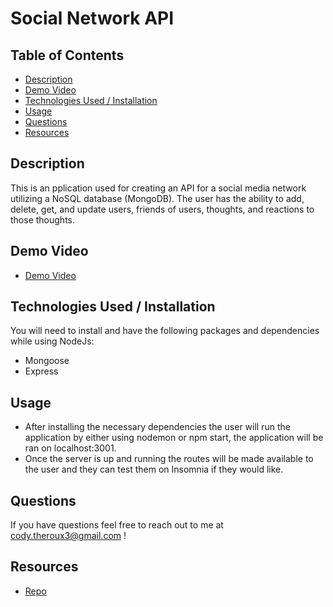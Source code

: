 # Social Network API

## Table of Contents
- [Description](#description)
- [Demo Video](#demo-video)
- [Technologies Used / Installation](#technologies-used--installation)
- [Usage](#usage)
- [Questions](#questions)
- [Resources](#resources)

## Description
This is an pplication used for creating an API for a social media network utilizing a NoSQL database (MongoDB). The user has the ability to add, delete, get, and update users, friends of users, thoughts, and reactions to those thoughts.

## Demo Video
- [Demo Video](https://drive.google.com/file/d/1K5nJHBTLH63z2Nl9oh4VtdrQ9ujYvxku/view)
## Technologies Used / Installation
You will need to install and have the following packages and dependencies while using NodeJs:
- Mongoose
- Express

## Usage
- After installing the necessary dependencies the user will run the application by either using nodemon or npm start, the application will be ran on localhost:3001. 
- Once the server is up and running the routes will be made available to the user and they can test them on Insomnia if they would like. 

## Questions
If you have questions feel free to reach out to me at cody.theroux3@gmail.com !

## Resources
- [Repo](https://github.com/codytheroux96/social-network-api)